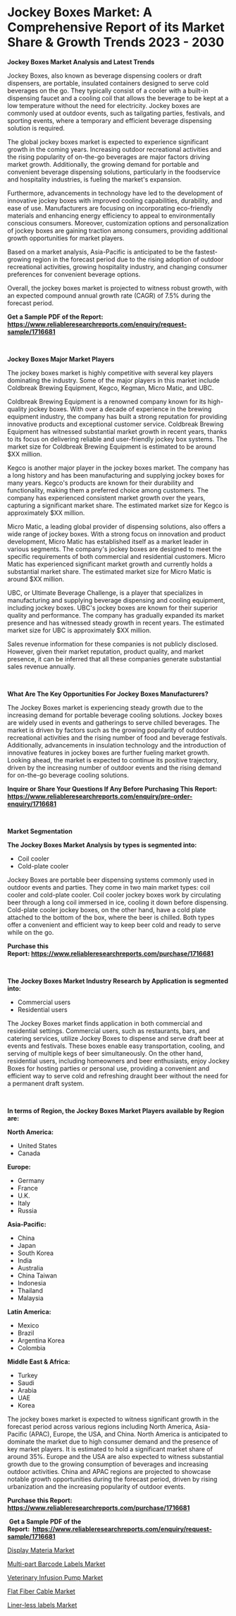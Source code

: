 <p><h1>Jockey Boxes Market: A Comprehensive Report of its Market Share & Growth Trends 2023 - 2030</h1></p><p><strong>Jockey Boxes Market Analysis and Latest Trends</strong></p>
<p><p>Jockey Boxes, also known as beverage dispensing coolers or draft dispensers, are portable, insulated containers designed to serve cold beverages on the go. They typically consist of a cooler with a built-in dispensing faucet and a cooling coil that allows the beverage to be kept at a low temperature without the need for electricity. Jockey boxes are commonly used at outdoor events, such as tailgating parties, festivals, and sporting events, where a temporary and efficient beverage dispensing solution is required.</p><p>The global jockey boxes market is expected to experience significant growth in the coming years. Increasing outdoor recreational activities and the rising popularity of on-the-go beverages are major factors driving market growth. Additionally, the growing demand for portable and convenient beverage dispensing solutions, particularly in the foodservice and hospitality industries, is fueling the market's expansion.</p><p>Furthermore, advancements in technology have led to the development of innovative jockey boxes with improved cooling capabilities, durability, and ease of use. Manufacturers are focusing on incorporating eco-friendly materials and enhancing energy efficiency to appeal to environmentally conscious consumers. Moreover, customization options and personalization of jockey boxes are gaining traction among consumers, providing additional growth opportunities for market players.</p><p>Based on a market analysis, Asia-Pacific is anticipated to be the fastest-growing region in the forecast period due to the rising adoption of outdoor recreational activities, growing hospitality industry, and changing consumer preferences for convenient beverage options.</p><p>Overall, the jockey boxes market is projected to witness robust growth, with an expected compound annual growth rate (CAGR) of 7.5% during the forecast period.</p></p>
<p><strong>Get a Sample PDF of the Report:&nbsp; <a href="https://www.reliableresearchreports.com/enquiry/request-sample/1716681">https://www.reliableresearchreports.com/enquiry/request-sample/1716681</a></strong></p>
<p>&nbsp;</p>
<p><strong>Jockey Boxes Major Market Players</strong></p>
<p><p>The jockey boxes market is highly competitive with several key players dominating the industry. Some of the major players in this market include Coldbreak Brewing Equipment, Kegco, Kegman, Micro Matic, and UBC.</p><p>Coldbreak Brewing Equipment is a renowned company known for its high-quality jockey boxes. With over a decade of experience in the brewing equipment industry, the company has built a strong reputation for providing innovative products and exceptional customer service. Coldbreak Brewing Equipment has witnessed substantial market growth in recent years, thanks to its focus on delivering reliable and user-friendly jockey box systems. The market size for Coldbreak Brewing Equipment is estimated to be around $XX million.</p><p>Kegco is another major player in the jockey boxes market. The company has a long history and has been manufacturing and supplying jockey boxes for many years. Kegco's products are known for their durability and functionality, making them a preferred choice among customers. The company has experienced consistent market growth over the years, capturing a significant market share. The estimated market size for Kegco is approximately $XX million.</p><p>Micro Matic, a leading global provider of dispensing solutions, also offers a wide range of jockey boxes. With a strong focus on innovation and product development, Micro Matic has established itself as a market leader in various segments. The company's jockey boxes are designed to meet the specific requirements of both commercial and residential customers. Micro Matic has experienced significant market growth and currently holds a substantial market share. The estimated market size for Micro Matic is around $XX million.</p><p>UBC, or Ultimate Beverage Challenge, is a player that specializes in manufacturing and supplying beverage dispensing and cooling equipment, including jockey boxes. UBC's jockey boxes are known for their superior quality and performance. The company has gradually expanded its market presence and has witnessed steady growth in recent years. The estimated market size for UBC is approximately $XX million.</p><p>Sales revenue information for these companies is not publicly disclosed. However, given their market reputation, product quality, and market presence, it can be inferred that all these companies generate substantial sales revenue annually.</p></p>
<p>&nbsp;</p>
<p><strong>What Are The Key Opportunities For Jockey Boxes Manufacturers?</strong></p>
<p><p>The Jockey Boxes market is experiencing steady growth due to the increasing demand for portable beverage cooling solutions. Jockey boxes are widely used in events and gatherings to serve chilled beverages. The market is driven by factors such as the growing popularity of outdoor recreational activities and the rising number of food and beverage festivals. Additionally, advancements in insulation technology and the introduction of innovative features in jockey boxes are further fueling market growth. Looking ahead, the market is expected to continue its positive trajectory, driven by the increasing number of outdoor events and the rising demand for on-the-go beverage cooling solutions.</p></p>
<p><strong>Inquire or Share Your Questions If Any Before Purchasing This Report: <a href="https://www.reliableresearchreports.com/enquiry/pre-order-enquiry/1716681">https://www.reliableresearchreports.com/enquiry/pre-order-enquiry/1716681</a></strong></p>
<p>&nbsp;</p>
<p><strong>Market Segmentation</strong></p>
<p><strong>The Jockey Boxes Market Analysis by types is segmented into:</strong></p>
<p><ul><li>Coil cooler</li><li>Cold-plate cooler</li></ul></p>
<p><p>Jockey Boxes are portable beer dispensing systems commonly used in outdoor events and parties. They come in two main market types: coil cooler and cold-plate cooler. Coil cooler jockey boxes work by circulating beer through a long coil immersed in ice, cooling it down before dispensing. Cold-plate cooler jockey boxes, on the other hand, have a cold plate attached to the bottom of the box, where the beer is chilled. Both types offer a convenient and efficient way to keep beer cold and ready to serve while on the go.</p></p>
<p><strong>Purchase this Report:&nbsp;<a href="https://www.reliableresearchreports.com/purchase/1716681">https://www.reliableresearchreports.com/purchase/1716681</a></strong></p>
<p>&nbsp;</p>
<p><strong>The Jockey Boxes Market Industry Research by Application is segmented into:</strong></p>
<p><ul><li>Commercial users</li><li>Residential users</li></ul></p>
<p><p>The Jockey Boxes market finds application in both commercial and residential settings. Commercial users, such as restaurants, bars, and catering services, utilize Jockey Boxes to dispense and serve draft beer at events and festivals. These boxes enable easy transportation, cooling, and serving of multiple kegs of beer simultaneously. On the other hand, residential users, including homeowners and beer enthusiasts, enjoy Jockey Boxes for hosting parties or personal use, providing a convenient and efficient way to serve cold and refreshing draught beer without the need for a permanent draft system.</p></p>
<p>&nbsp;</p>
<p><strong>In terms of Region, the Jockey Boxes Market Players available by Region are:</strong></p>
<p>
    <p> <strong> North America: </strong>
        <ul>
            <li>United States</li>
            <li>Canada</li>
        </ul>
        </p> 
    <p> <strong> Europe: </strong>
        <ul>
            <li>Germany</li>
            <li>France</li>
            <li>U.K.</li>
            <li>Italy</li>
            <li>Russia</li>
        </ul>
        </p> 
    <p> <strong> Asia-Pacific: </strong>
        <ul>
            <li>China</li>
            <li>Japan</li>
            <li>South Korea</li>
            <li>India</li>
            <li>Australia</li>
            <li>China Taiwan</li>
            <li>Indonesia</li>
            <li>Thailand</li>
            <li>Malaysia</li>
        </ul>
        </p> 
    <p> <strong> Latin America: </strong>
        <ul>
            <li>Mexico</li>
            <li>Brazil</li>
            <li>Argentina Korea</li>
            <li>Colombia</li>
        </ul>
        </p> 
    <p> <strong> Middle East & Africa: </strong>
        <ul>
            <li>Turkey</li>
            <li>Saudi</li>
            <li>Arabia</li>
            <li>UAE</li>
            <li>Korea</li>
        </ul>
    </p>
    </p>
<p><p>The jockey boxes market is expected to witness significant growth in the forecast period across various regions including North America, Asia-Pacific (APAC), Europe, the USA, and China. North America is anticipated to dominate the market due to high consumer demand and the presence of key market players. It is estimated to hold a significant market share of around 35%. Europe and the USA are also expected to witness substantial growth due to the growing consumption of beverages and increasing outdoor activities. China and APAC regions are projected to showcase notable growth opportunities during the forecast period, driven by rising urbanization and the increasing popularity of outdoor events.</p></p>
<p><strong>Purchase this Report: <a href="https://www.reliableresearchreports.com/purchase/1716681">https://www.reliableresearchreports.com/purchase/1716681</a></strong></p>
<p>&nbsp;<strong>Get a Sample PDF of the Report:&nbsp;&nbsp;<a href="https://www.reliableresearchreports.com/enquiry/request-sample/1716681">https://www.reliableresearchreports.com/enquiry/request-sample/1716681</a></strong></p>
<p><strong></strong></p>
<p><p><a href="https://www.linkedin.com/pulse/display-materia-market-size-growth-forecast-from-2023-2030/">Display Materia Market</a></p><p><a href="https://medium.com/@cullenblick/multi-part-barcode-labels-market-report-reveals-the-latest-trends-and-growth-opportunities-of-this-07fe415f6d0a">Multi-part Barcode Labels Market</a></p><p><a href="https://github.com/RoccoManning/Market-Research-Report-List-2/blob/main/veterinary-infusion-pump-market.md">Veterinary Infusion Pump Market</a></p><p><a href="https://www.linkedin.com/pulse/flat-fiber-cable-market-size-2023-2030-global-industrial/">Flat Fiber Cable Market</a></p><p><a href="https://medium.com/@maxinefeest1904/liner-less-labels-market-competitive-analysis-market-trends-and-forecast-to-2030-374a7d42758f">Liner-less labels Market</a></p></p>